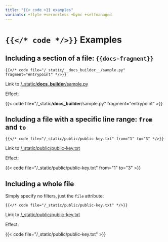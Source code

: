 ```yaml
---
title: "{{< code >}} examples"
variants: +flyte +serverless +byoc +selfmanaged
---
```


# `{{</* code */>}}` Examples

## Including a section of a file: `{{docs-fragment}}`

    {{</* code file="/_static/__docs_builder__/sample.py" fragment="entrypoint" */>}}

Link to [/_static/__docs_builder__/sample.py](/_static/__docs_builder__/sample.py)

Effect:

{{< code file="/_static/__docs_builder__/sample.py" fragment="entrypoint" >}}

## Including a file with a specific line range: `from` and `to`

    {{</* code file="/_static/public/public-key.txt" from="1" to="3" */>}}

Link to [/_static/public/public-key.txt](/_static/public/public-key.txt)

Effect:

{{< code file="/_static/public/public-key.txt" from="1" to="3" >}}

## Including a whole file

Simply specify no filters, just the `file` attribute:

    {{</* code file="/_static/public/public-key.txt" */>}}

Link to [/_static/public/public-key.txt](/_static/public/public-key.txt)

Effect:

{{< code file="/_static/public/public-key.txt" >}}
